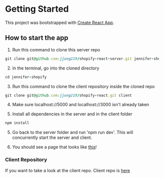 # Getting Started

This project was bootstrapped with [Create React App](https://github.com/facebook/create-react-app).

## How to start the app

1. Run this command to clone this server repo

```rb
git clone git@github.com:jjung219/shopify-react-server.git jennifer-shopify
```

2. In the terminal, go into the cloned directory

```rb
cd jennifer-shopify
```

3. Run this command to clone the client repository inside the cloned repo

```rb
git clone git@github.com:jjung219/shopify-react.git client
```

4. Make sure localhost://5000 and localhost://3000 isn't already taken

5. Install all dependencies in the server and in the client folder

```rb
npm install
```

5. Go back to the server folder and run 'npm run dev'. This will concurrently start the server and client.

6. You should see a page that looks like [this](https://github.com/jjung219/shopify-react/blob/master/public/images/Screen%20Shot%202021-09-01%20at%204.08.18%20PM.png)!

### Client Repository

If you want to take a look at the client repo.
Client repo is [here](https://github.com/jjung219/shopify-react)
